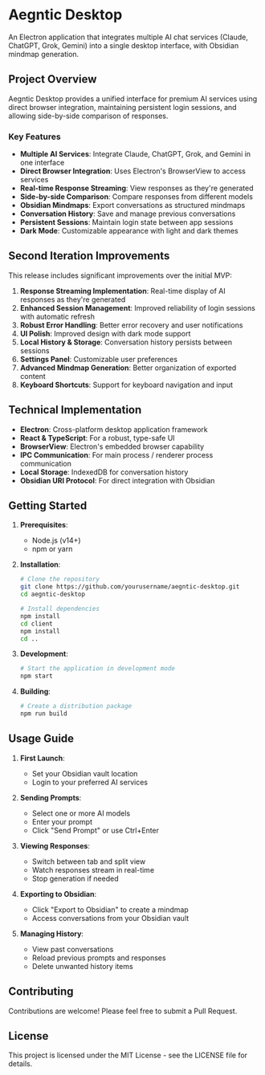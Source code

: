 # Aegntic Desktop

An Electron application that integrates multiple AI chat services (Claude, ChatGPT, Grok, Gemini) into a single desktop interface, with Obsidian mindmap generation.

## Project Overview

Aegntic Desktop provides a unified interface for premium AI services using direct browser integration, maintaining persistent login sessions, and allowing side-by-side comparison of responses.

### Key Features

- **Multiple AI Services**: Integrate Claude, ChatGPT, Grok, and Gemini in one interface
- **Direct Browser Integration**: Uses Electron's BrowserView to access services
- **Real-time Response Streaming**: View responses as they're generated
- **Side-by-side Comparison**: Compare responses from different models
- **Obsidian Mindmaps**: Export conversations as structured mindmaps
- **Conversation History**: Save and manage previous conversations
- **Persistent Sessions**: Maintain login state between app sessions
- **Dark Mode**: Customizable appearance with light and dark themes

## Second Iteration Improvements

This release includes significant improvements over the initial MVP:

1. **Response Streaming Implementation**: Real-time display of AI responses as they're generated
2. **Enhanced Session Management**: Improved reliability of login sessions with automatic refresh
3. **Robust Error Handling**: Better error recovery and user notifications
4. **UI Polish**: Improved design with dark mode support
5. **Local History & Storage**: Conversation history persists between sessions
6. **Settings Panel**: Customizable user preferences
7. **Advanced Mindmap Generation**: Better organization of exported content
8. **Keyboard Shortcuts**: Support for keyboard navigation and input

## Technical Implementation

- **Electron**: Cross-platform desktop application framework
- **React & TypeScript**: For a robust, type-safe UI
- **BrowserView**: Electron's embedded browser capability
- **IPC Communication**: For main process / renderer process communication
- **Local Storage**: IndexedDB for conversation history
- **Obsidian URI Protocol**: For direct integration with Obsidian

## Getting Started

1. **Prerequisites**:
   - Node.js (v14+)
   - npm or yarn

2. **Installation**:
   ```bash
   # Clone the repository
   git clone https://github.com/yourusername/aegntic-desktop.git
   cd aegntic-desktop

   # Install dependencies
   npm install
   cd client
   npm install
   cd ..
   ```

3. **Development**:
   ```bash
   # Start the application in development mode
   npm start
   ```

4. **Building**:
   ```bash
   # Create a distribution package
   npm run build
   ```

## Usage Guide

1. **First Launch**:
   - Set your Obsidian vault location
   - Login to your preferred AI services
   
2. **Sending Prompts**:
   - Select one or more AI models
   - Enter your prompt
   - Click "Send Prompt" or use Ctrl+Enter
   
3. **Viewing Responses**:
   - Switch between tab and split view
   - Watch responses stream in real-time
   - Stop generation if needed
   
4. **Exporting to Obsidian**:
   - Click "Export to Obsidian" to create a mindmap
   - Access conversations from your Obsidian vault
   
5. **Managing History**:
   - View past conversations
   - Reload previous prompts and responses
   - Delete unwanted history items

## Contributing

Contributions are welcome! Please feel free to submit a Pull Request.

## License

This project is licensed under the MIT License - see the LICENSE file for details.
